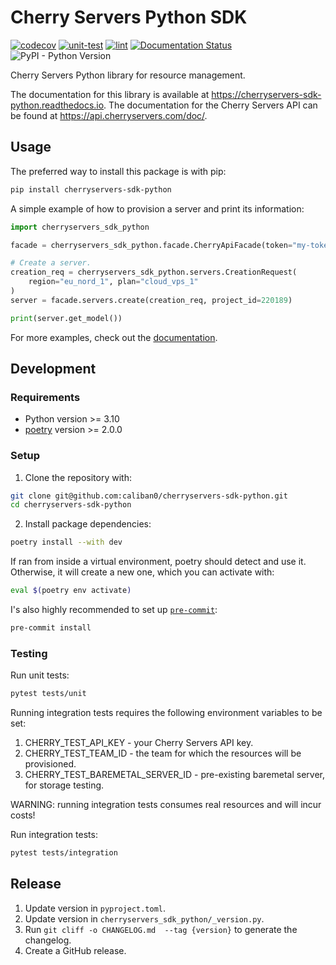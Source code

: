 # Cherry Servers Python SDK

[![codecov](https://codecov.io/gh/caliban0/cherryservers-sdk-python/graph/badge.svg?token=ESS0ERVT9U)](https://codecov.io/gh/caliban0/cherryservers-sdk-python)
[![unit-test](https://github.com/caliban0/cherryservers-sdk-python/actions/workflows/unit-test.yml/badge.svg)](https://github.com/caliban0/cherryservers-sdk-python/actions/workflows/unit-test.yml)
[![lint](https://github.com/caliban0/cherryservers-sdk-python/actions/workflows/lint.yml/badge.svg)](https://github.com/caliban0/cherryservers-sdk-python/actions/workflows/lint.yml)
[![Documentation Status](https://readthedocs.org/projects/cherryservers-sdk-python/badge/?version=latest)](https://cherryservers-sdk-python.readthedocs.io/en/latest/?badge=latest)
![PyPI - Python Version](https://img.shields.io/pypi/pyversions/cherryservers-sdk-python?pypiBaseUrl=https%3A%2F%2Ftest.pypi.org)

Cherry Servers Python library for resource management.

The documentation for this library is available at https://cherryservers-sdk-python.readthedocs.io.
The documentation for the Cherry Servers API can be found at https://api.cherryservers.com/doc/.

## Usage

The preferred way to install this package is with pip:

```sh
pip install cherryservers-sdk-python
```

A simple example of how to provision a server and print its information:

```python
import cherryservers_sdk_python

facade = cherryservers_sdk_python.facade.CherryApiFacade(token="my-token")

# Create a server.
creation_req = cherryservers_sdk_python.servers.CreationRequest(
    region="eu_nord_1", plan="cloud_vps_1"
)
server = facade.servers.create(creation_req, project_id=220189)

print(server.get_model())
```
For more examples, check out the [documentation](https://cherryservers-sdk-python.readthedocs.io).

## Development

### Requirements

* Python version >= 3.10
* [poetry](https://python-poetry.org/) version >= 2.0.0

### Setup

1. Clone the repository with:
```sh
git clone git@github.com:caliban0/cherryservers-sdk-python.git
cd cherryservers-sdk-python
```
2. Install package dependencies:
```sh
poetry install --with dev
```
If ran from inside a virtual environment, poetry should detect and use it.
Otherwise, it will create a new one, which you can activate with:
```sh
eval $(poetry env activate)
```
I's also highly recommended to set up [`pre-commit`](https://pre-commit.com/):
```sh
pre-commit install
```

### Testing

Run unit tests:
```sh
pytest tests/unit
```

Running integration tests requires the following environment variables to be set:
1. CHERRY_TEST_API_KEY - your Cherry Servers API key.
2. CHERRY_TEST_TEAM_ID - the team for which the resources will be provisioned.
3. CHERRY_TEST_BAREMETAL_SERVER_ID -  pre-existing baremetal server, for storage testing.

WARNING: running integration tests consumes real resources and will incur costs!

Run integration tests:
```sh
pytest tests/integration
```

## Release

1. Update version in `pyproject.toml`.
2. Update version in `cherryservers_sdk_python/_version.py`.
3. Run `git cliff -o CHANGELOG.md  --tag {version}` to generate the changelog.
4. Create a GitHub release.
